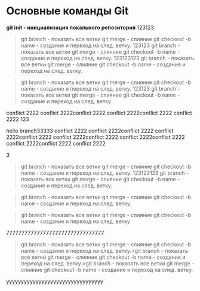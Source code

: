 # Основные команды Git
**git init - инициализация локального репозитория**
123123
>git branch - показать все ветки 
>git merge - слияние 
>git checkout -b name - создание и переход на след. ветку.
123123
>git branch - показать все ветки 
>git merge - слияние 
>git checkout -b name - создание и переход на след. ветку.
123123123
>git branch - показать все ветки 
>git merge - слияние 
>git checkout -b name - создание и переход на след. ветку.

>git branch - показать все ветки 
>git merge - слияние 
>git checkout -b name - создание и переход на след. ветку.
123123
>git branch - показать все ветки 
>git merge - слияние 
>git checkout -b name - создание и переход на след. ветку



conflict 2222
conflict 2222conflict 2222
conflict 2222conflict 2222
conflict 2222
123

hello branch33333
conflict 2222
conflict 2222conflict 2222
conflict 2222conflict 2222
conflict 2222conflict 2222
conflict 2222conflict 2222
conflict 2222conflict 2222
conflict 2222


3
>git branch - показать все ветки 
>git merge - слияние 
>git checkout -b name - создание и переход на след. ветку.
123123123
>git branch - показать все ветки 
>git merge - слияние 
>git checkout -b name - создание и переход на след. ветку.

>git branch - показать все ветки 
>git merge - слияние 
>git checkout -b name - создание и переход на след. ветку.

>git branch - показать все ветки 
>git merge - слияние 
>git checkout -b name - создание и переход на след. ветку

77777777777777777777777777777777

>git branch - показать все ветки 
>git merge - слияние 
>git checkout -b name - создание и переход на след. ветку.>git branch - показать все ветки 
>git merge - слияние 
>git checkout -b name - создание и переход на след. ветку.>git branch - показать все ветки 
>git merge - слияние 
>git checkout -b name - создание и переход на след. ветку.


yyyyyyyyyyyyyyyyyyyyyyyyyyyyyyyyy